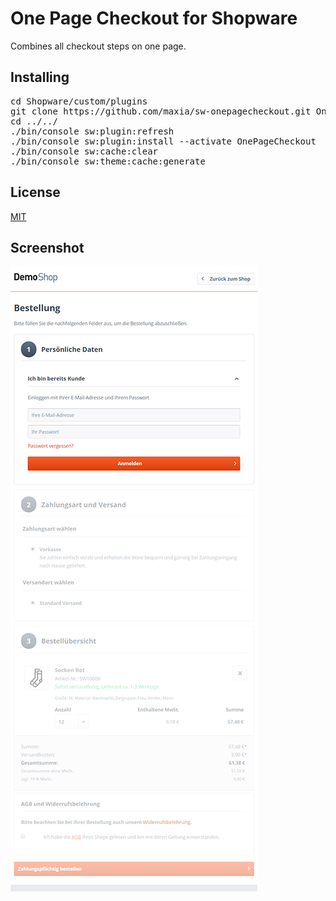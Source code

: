 # One Page Checkout for Shopware

Combines all checkout steps on one page.  

## Installing

<pre>
cd Shopware/custom/plugins
git clone https://github.com/maxia/sw-onepagecheckout.git OnePageCheckout
cd ../../
./bin/console sw:plugin:refresh
./bin/console sw:plugin:install --activate OnePageCheckout
./bin/console sw:cache:clear
./bin/console sw:theme:cache:generate
</pre>

## License

[MIT](https://raw.github.com/maxia/sw-onepagecheckout/master/LICENSE)

## Screenshot
![Screenshot](https://github.com/maxia/sw-onepagecheckout/raw/master/screenshot.png)
